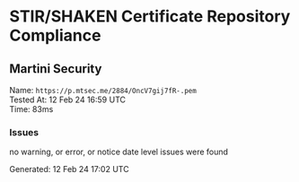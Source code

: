 # STIR/SHAKEN Certificate Repository Compliance

## Martini Security

Name: `https://p.mtsec.me/2884/OncV7gij7fR-.pem`\
Tested At: 12 Feb 24 16:59 UTC\
Time: 83ms

### Issues

no warning, or error, or notice date level issues were found

Generated: 12 Feb 24 17:02 UTC